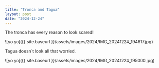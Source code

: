 ```yaml
---
title: "Tronca and Tagua"
layout: post
date: "2024-12-24"
---
```


The tronca has every reason to look scared!

![yo yo]({{ site.baseurl }}/assets/images/2024/IMG_20241224_194817.jpg)

Tagua doesn´t look all that worried.

![yo yo]({{ site.baseurl }}/assets/images/2024/IMG_20241224_195000.jpg)
